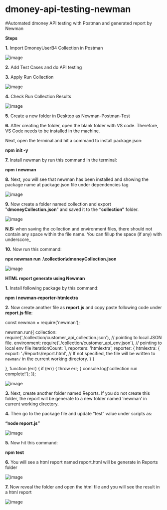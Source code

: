 # dmoney-api-testing-newman

#Automated dmoney API testing with Postman and generated report by Newman

**Steps**

**1.** Import DmoneyUserB4 Collection in Postman 

![image](https://user-images.githubusercontent.com/45478777/175765962-a2c39801-a98b-4eb3-be90-cd76e8a90d59.png)

**2.** Add Test Cases and do API testing 

**3.** Apply Run Collection

![image](https://user-images.githubusercontent.com/45478777/175766079-8aa8ba12-a2af-462f-8784-97efb310b352.png)

**4.** Check Run Collection Results 

![image](https://user-images.githubusercontent.com/45478777/175766827-fecb8dc6-c03d-4e36-b086-f96e6a6d685a.png)

**5.** Create a new folder in Desktop as Newman-Postman-Test

**6.** After creating the folder, open the blank folder with VS code. Therefore, VS Code needs to be installed in the machine. 

Next, open the terminal and hit a command to install package.json:

**npm init -y**

**7.** Install newman by run this command in the terminal:

**npm i newman**

**8.** Next, you will see that newman has been installed and showing the package name at package.json file under dependencies tag

![image](https://user-images.githubusercontent.com/45478777/175767017-6844f30e-d577-4412-a2d0-c698d0409627.png)

**9.** Now create a folder named collection and export "**dmoneyCollection.json**" and saved it to the **“collection”** folder.

![image](https://user-images.githubusercontent.com/45478777/175767063-7105980f-3db6-4933-8820-7fc107a9fe7a.png)

**N.B:** when saving the collection and environment files, there should not contain any space within the file name. You can fillup the space (if any) with underscore_

**10.** Now run this command:

**npx newman run .\collection\dmoneyCollection.json**

![image](https://user-images.githubusercontent.com/45478777/175767428-48b5b404-d80a-4476-9991-b002aecab590.png)

**HTML report generate using Newman**

**1.** Install following package by this command:

**npm i newman-reporter-htmlextra**

**2.** Now create another file as **report.js** and copy paste following code under **report.js file**:

const newman = require('newman');

newman.run({
    collection: require('./collection/customer_api_collection.json'), // pointing to local JSON file.
    environment: require('./collection/customer_api_env.json'), // pointing to local env file
    iterationCount: 1,
    reporters: 'htmlextra',
    reporter: {
        htmlextra: {
            export: './Reports/report.html', // If not specified, the file will be written to `newman/` in the current working directory.
        }
    }
    
}, function (err) {
    if (err) { throw err; }
    console.log('collection run complete!');
});

![image](https://user-images.githubusercontent.com/45478777/175768279-95bc62d3-7ca0-4acb-8e57-ff8ae951eef2.png)


**3.** Next, create another folder named Reports. If you do not create this folder, the report will be generate to a new folder named ‘newman’ in current working directory.

**4.** Then go to the package file and update “test” value under scripts as:

**“node report.js”**

![image](https://user-images.githubusercontent.com/45478777/175767547-24b0303d-30f2-4ca1-b919-4807350ce2fb.png)

**5.** Now hit this command:

**npm test**

**6.** You will see a html report named report.html will be generate in Reports folder

![image](https://user-images.githubusercontent.com/45478777/175767563-e7450fa5-9490-4ca5-9937-ae241cda0cd0.png)

**7.** Now reveal the folder and open the html file and you will see the result in a html report

![image](https://user-images.githubusercontent.com/45478777/175767619-0a5367e4-6d71-4f22-ad33-cbf427cb2d4d.png)

